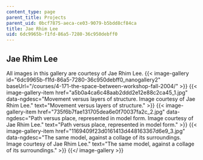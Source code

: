 ```yaml
---
content_type: page
parent_title: Projects
parent_uid: 0bcf7875-aeca-ce03-9079-b5bdd8cf84ca
title: Jae Rhim Lee
uid: 6dc9965b-f1fd-86a5-7280-36c950debff0
---
```


Jae Rhim Lee
------------

All images in this gallery are courtesy of Jae Rhim Lee.
{{< image-gallery id="6dc9965b-f1fd-86a5-7280-36c950debff0_nanogallery2" baseUrl="/courses/4-171-the-space-between-workshop-fall-2004/" >}}
{{< image-gallery-item href="a5b0a4ca6c48aab2ddd2e12e88c2ca45_1.jpg" data-ngdesc="Movement versus layers of structure. Image courtesy of Jae Rhim Lee." text="Movement versus layers of structure." >}}
{{< image-gallery-item href="735f6b7fae131705dea6e0f70037fa2c_2.jpg" data-ngdesc="Path versus place, represented in model form. Image courtesy of Jae Rhim Lee." text="Path versus place, represented in model form." >}}
{{< image-gallery-item href="1169409f23d0161413d448163367d6e9_3.jpg" data-ngdesc="The same model, against a collage of its surroundings. Image courtesy of Jae Rhim Lee." text="The same model, against a collage of its surroundings." >}}
{{</ image-gallery >}}
